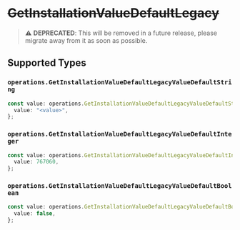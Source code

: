 # ~~GetInstallationValueDefaultLegacy~~

> :warning: **DEPRECATED**: This will be removed in a future release, please migrate away from it as soon as possible.


## Supported Types

### `operations.GetInstallationValueDefaultLegacyValueDefaultString`

```typescript
const value: operations.GetInstallationValueDefaultLegacyValueDefaultString = {
  value: "<value>",
};
```

### `operations.GetInstallationValueDefaultLegacyValueDefaultInteger`

```typescript
const value: operations.GetInstallationValueDefaultLegacyValueDefaultInteger = {
  value: 767060,
};
```

### `operations.GetInstallationValueDefaultLegacyValueDefaultBoolean`

```typescript
const value: operations.GetInstallationValueDefaultLegacyValueDefaultBoolean = {
  value: false,
};
```

